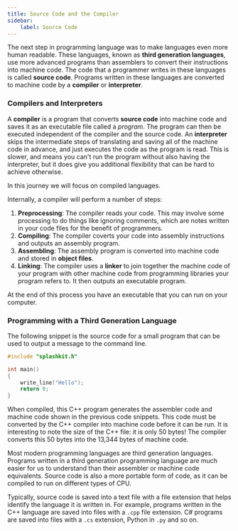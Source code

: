 ```yaml
---
title: Source Code and the Compiler
sidebar:
    label: Source Code
---
```


The next step in programming language was to make languages even more human readable. These languages, known as **third generation languages**, use more advanced programs than assemblers to convert their instructions into machine code. The code that a programmer writes in these languages is called **source code**. Programs written in these languages are converted to machine code by a **compiler** or **interpreter**.

### Compilers and Interpreters

A **compiler** is a program that converts **source code** into machine code and saves it as an executable file called a *program*. The program can then be executed independent of the compiler and the source code. An **interpreter** skips the intermediate steps of translating and saving all of the machine code in advance, and just executes the code as the program is read. This is slower, and means you can't run the program without also having the interpreter, but it does give you additional flexibility that can be hard to achieve otherwise.

In this journey we will focus on compiled languages.

Internally, a compiler will perform a number of steps:

1. **Preprocessing**: The compiler reads your code. This may involve some processing to do things like ignoring comments, which are notes written in your code files for the benefit of programmers.
2. **Compiling**: The compiler coverts your code into assembly instructions and outputs an assembly program.
3. **Assembling**: The assembly program is converted into machine code and stored in **object files**.
4. **Linking**: The compiler uses a **linker** to join together the machine code of your program with other machine code from programming libraries your program refers to. It then outputs an executable program.

At the end of this process you have an executable that you can run on your computer.

### Programming with a Third Generation Language

The following snippet is the source code for a small program that can be used to output a message
to the command line.

```cpp
#include "splashkit.h"

int main()
{
    write_line("Hello");
    return 0;
}
```

When compiled, this C++ program generates the assembler code and machine code shown in the previous code snippets. This code must be converted by the C++ compiler into machine code before it can be run. It is interesting to note the size of the C++ file: it is only 50 bytes! The compiler converts this 50 bytes into the 13,344 bytes of machine code.

Most modern programming languages are third generation languages. Programs written in a third generation programming language are much easier for us to understand than their assembler or machine code equivalents. Source code is also a more portable form of code, as it can be compiled to run on different types of CPU. 

Typically, source code is saved into a text file with a file extension that helps identify the language it is written in. For example, programs written in the C++ language are saved into files with a `.cpp` file extension. C# programs are saved into files with a `.cs` extension, Python in `.py` and so on.
